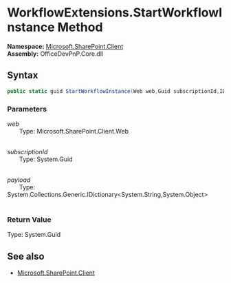 # WorkflowExtensions.StartWorkflowInstance Method  
**Namespace:** [Microsoft.SharePoint.Client](Microsoft.SharePoint.Client.md)  
**Assembly:** OfficeDevPnP.Core.dll  
## Syntax
```C#
public static guid StartWorkflowInstance(Web web,Guid subscriptionId,IDictionary<String, Object> payload)
```
### Parameters
*web*  
&emsp;&emsp;Type: Microsoft.SharePoint.Client.Web  
&emsp;&emsp;  
  
*subscriptionId*  
&emsp;&emsp;Type: System.Guid  
&emsp;&emsp;  
  
*payload*  
&emsp;&emsp;Type: System.Collections.Generic.IDictionary<System.String,System.Object>  
&emsp;&emsp;  
  
### Return Value
Type: System.Guid  

## See also
- [Microsoft.SharePoint.Client](Microsoft.SharePoint.Client.md)
